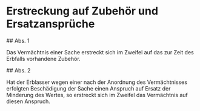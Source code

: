 # Erstreckung auf Zubehör und Ersatzansprüche



\#\# Abs. 1

 Das Vermächtnis einer Sache erstreckt sich im Zweifel auf das zur Zeit des Erbfalls vorhandene Zubehör.

\#\# Abs. 2

 Hat der Erblasser wegen einer nach der Anordnung des Vermächtnisses erfolgten Beschädigung der Sache einen Anspruch auf Ersatz der Minderung des Wertes, so erstreckt sich im Zweifel das Vermächtnis auf diesen Anspruch. 

